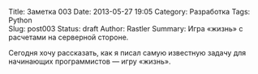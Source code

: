 Title: Заметка 003
Date: 2013-05-27 19:05
Category: Разработка
Tags: Python  
Slug: post003
Status: draft
Author: Rastler
Summary: 	Игра «жизнь» с расчетами на серверной стороне.

Сегодня хочу рассказать, как я писал самую известную задачу для начинающих программистов — игру «жизнь».